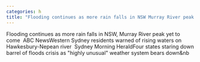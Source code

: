 ```yaml
---
categories: h
title: "Flooding continues as more rain falls in NSW Murray River peak yet to come  ABC News"
---
```

Flooding continues as more rain falls in NSW, Murray River peak yet to come&nbsp;&nbsp;ABC NewsWestern Sydney residents warned of rising waters on Hawkesbury-Nepean river&nbsp;&nbsp;Sydney Morning HeraldFour states staring down barrel of floods crisis as "highly unusual" weather system bears down&nb
